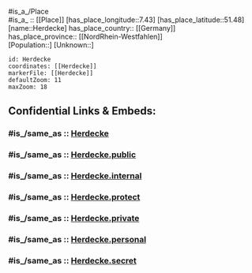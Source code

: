﻿---
confidential: public
isDeleted: false
location:
- 51.48
- 7.43
mapmarker: city
mapzoom:
- 7
- 12
SpocWebEntityId: 30895
tags:
- geo/City
type: City
---

#is_a_/Place  
#is_a_ :: [[Place]] 
[has_place_longitude::7.43] 
[has_place_latitude::51.48] 
[name::Herdecke] 
has_place_country:: [[Germany]]  
has_place_province:: [[NordRhein-Westfahlen]]  
[Population::] 
[Unknown::] 


```leaflet
id: Herdecke
coordinates: [[Herdecke]] 
markerFile: [[Herdecke]] 
defaultZoom: 11 
maxZoom: 18
```


## Confidential Links & Embeds: 

### #is_/same_as :: [Herdecke](/_Standards/Earth/Continent/Europe/Europe~Central/Germany/Germany~West/Nordrhein-Westfalen/counties~NW/Dortmund/Herdecke.md) 

### #is_/same_as :: [Herdecke.public](/_public/Earth/Continent/Europe/Europe~Central/Germany/Germany~West/Nordrhein-Westfalen/counties~NW/Dortmund/Herdecke.public.md) 

### #is_/same_as :: [Herdecke.internal](/_internal/Earth/Continent/Europe/Europe~Central/Germany/Germany~West/Nordrhein-Westfalen/counties~NW/Dortmund/Herdecke.internal.md) 

### #is_/same_as :: [Herdecke.protect](/_protect/Earth/Continent/Europe/Europe~Central/Germany/Germany~West/Nordrhein-Westfalen/counties~NW/Dortmund/Herdecke.protect.md) 

### #is_/same_as :: [Herdecke.private](/_private/Earth/Continent/Europe/Europe~Central/Germany/Germany~West/Nordrhein-Westfalen/counties~NW/Dortmund/Herdecke.private.md) 

### #is_/same_as :: [Herdecke.personal](/_personal/Earth/Continent/Europe/Europe~Central/Germany/Germany~West/Nordrhein-Westfalen/counties~NW/Dortmund/Herdecke.personal.md) 

### #is_/same_as :: [Herdecke.secret](/_secret/Earth/Continent/Europe/Europe~Central/Germany/Germany~West/Nordrhein-Westfalen/counties~NW/Dortmund/Herdecke.secret.md)

